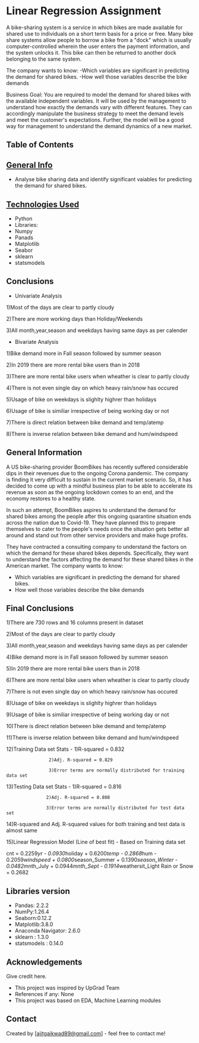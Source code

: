 # Linear Regression Assignment
A bike-sharing system is a service in which bikes are made available for shared use to individuals on a short term basis for a price or free. Many bike share systems allow people to borrow a bike from a "dock" which is usually computer-controlled wherein the user enters the payment information, and the system unlocks it. This bike can then be returned to another dock belonging to the same system.

The company wants to know:
-Which variables are significant in predicting the demand for shared bikes.
-How well those variables describe the bike demands

Business Goal:
You are required to model the demand for shared bikes with the available independent variables. It will be used by the management to understand how exactly the demands vary with different features. They can accordingly manipulate the business strategy to meet the demand levels and meet the customer's expectations. Further, the model will be a good way for management to understand the demand dynamics of a new market. 

## Table of Contents

## [General Info](#general-information)
- Analyse bike sharing data and identify significant vaiables for predicting the demand for shared bikes.

## [Technologies Used](#technologies-used)
- Python
- Libraries:
- Numpy	
- Panads
- Matplotlib
- Seabor
- sklearn
- statsmodels

## Conclusions
- Univariate Analysis

1)Most of the days are clear to partly cloudy

2)There are more working days than Holiday/Weekends

3)All month,year,season and weekdays having same days as per calender

- Bivariate Analysis

1)Bike demand more in Fall season followed by summer season

2)In 2019 there are more rental bike users than in 2018

3)There are more rental bike users when wheather is clear to partly cloudy

4)There is not even single day on which heavy rain/snow has occured

5)Usage of bike on weekdays is slighlty highrer than holidays

6)Usage of bike is similiar irrespective of being working day or not

7)There is direct relation between bike demand and temp/atemp

8)There is inverse relation between bike demand and hum/windspeed

<!-- You can include any other section that is pertinent to your problem -->

## General Information

A US bike-sharing provider BoomBikes has recently suffered considerable dips in their revenues due to the ongoing Corona pandemic. The company is finding it very difficult to sustain in the current market scenario. So, it has decided to come up with a mindful business plan to be able to accelerate its revenue as soon as the ongoing lockdown comes to an end, and the economy restores to a healthy state. 


In such an attempt, BoomBikes aspires to understand the demand for shared bikes among the people after this ongoing quarantine situation ends across the nation due to Covid-19. They have planned this to prepare themselves to cater to the people's needs once the situation gets better all around and stand out from other service providers and make huge profits.


They have contracted a consulting company to understand the factors on which the demand for these shared bikes depends. Specifically, they want to understand the factors affecting the demand for these shared bikes in the American market. The company wants to know:

- Which variables are significant in predicting the demand for shared bikes.
- How well those variables describe the bike demands

## Final Conclusions

1)There are 730 rows and 16 columns present in dataset

2)Most of the days are clear to partly cloudy

3)All month,year,season and weekdays having same days as per calender

4)Bike demand more is in Fall season followed by summer season

5)In 2019 there are more rental bike users than in 2018

6)There are more rental bike users when wheather is clear to partly cloudy

7)There is not even single day on which heavy rain/snow has occured

8)Usage of bike on weekdays is slighlty highrer than holidays

9)Usage of bike is similiar irrespective of being working day or not

10)There is direct relation between bike demand and temp/atemp

11)There is inverse relation between bike demand and hum/windspeed

12)Training Data set Stats - 
                    1)R-squared = 0.832

                    2)Adj. R-squared = 0.829

                    3)Error terms are normally distributed for training data set
13)Testing Data set Stats - 
                   1)R-squared = 0.816

                   2)Adj. R-squared = 0.808

                   3)Error terms are normally distributed for test data set
                   
14)R-squared and Adj. R-squared values for both training and test data is almost same

15)Linear Regression Model (Line of best fit) - Based on Training data set

cnt = 0.2259*yr - 0.0930*holiday + 0.6200*temp - 0.2868*hum - 0.2059*windspeed + 0.0800*season_Summer + 0.1390*season_Winter - 0.0482*mnth_July + 0.0944*mnth_Sept - 0.1914*weathersit_Light Rain or Snow + 0.2682 

## Libraries version
- Pandas: 2.2.2
- NumPy:1.26.4
- Seaborn:0.12.2
- Matplotlib:3.8.0
- Anaconda Navigator: 2.6.0
- sklearn : 1.3.0
- statsmodels : 0.14.0

## Acknowledgements
Give credit here.
- This project was inspired by UpGrad Team
- References if any: None
- This project was based on EDA, Machine Learning modules


## Contact
Created by [ajitgaikwad89@gmail.com] - feel free to contact me!
